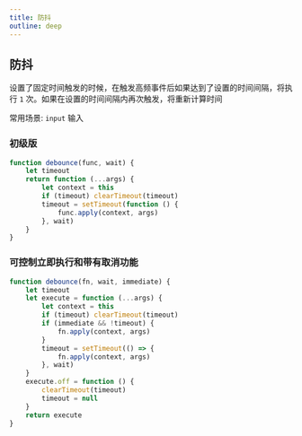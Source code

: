 ```yaml
---
title: 防抖
outline: deep
---
```


## 防抖

设置了固定时间触发的时候，在触发高频事件后如果达到了设置的时间间隔，将执行 `1` 次。如果在设置的时间间隔内再次触发，将重新计算时间

常用场景: `input` 输入

### 初级版

```javascript
function debounce(func, wait) {
    let timeout
    return function (...args) {
        let context = this
        if (timeout) clearTimeout(timeout)
        timeout = setTimeout(function () {
            func.apply(context, args)
        }, wait)
    }
}
```

### 可控制立即执行和带有取消功能

```javascript
function debounce(fn, wait, immediate) {
    let timeout
    let execute = function (...args) {
        let context = this
        if (timeout) clearTimeout(timeout)
        if (immediate && !timeout) {
            fn.apply(context, args)
        }
        timeout = setTimeout(() => {
            fn.apply(context, args)
        }, wait)
    }
    execute.off = function () {
        clearTimeout(timeout)
        timeout = null
    }
    return execute
}
```